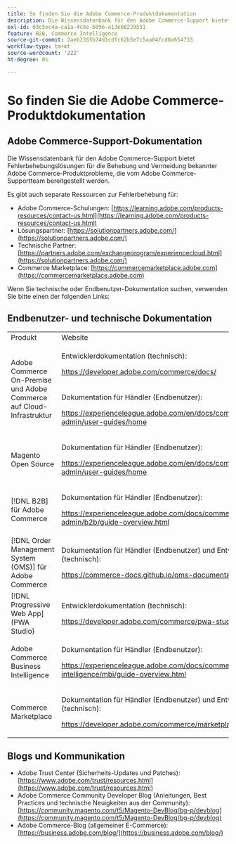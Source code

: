 ```yaml
---
title: So finden Sie die Adobe Commerce-Produktdokumentation
description: Die Wissensdatenbank für den Adobe Commerce-Support bietet Fehlerbehebungslösungen für die Behebung und Vermeidung bekannter Adobe Commerce-Produktprobleme, die vom Adobe Commerce-Supportteam bereitgestellt werden.
exl-id: 03c5ec4a-ca1a-4c8e-b896-a13e08229531
feature: B2B, Commerce Intelligence
source-git-commit: 2aeb2355b74d1cdfc62b5e7c5aa04fcd0a654733
workflow-type: tm+mt
source-wordcount: '222'
ht-degree: 0%

---
```


# So finden Sie die Adobe Commerce-Produktdokumentation

## Adobe Commerce-Support-Dokumentation

Die Wissensdatenbank für den Adobe Commerce-Support bietet Fehlerbehebungslösungen für die Behebung und Vermeidung bekannter Adobe Commerce-Produktprobleme, die vom Adobe Commerce-Supportteam bereitgestellt werden.

Es gibt auch separate Ressourcen zur Fehlerbehebung für:

* Adobe Commerce-Schulungen: [https://learning.adobe.com/products-resources/contact-us.html](https://learning.adobe.com/products-resources/contact-us.html)
* Lösungspartner: [https://solutionpartners.adobe.com/](https://solutionpartners.adobe.com/)
* Technische Partner: [https://partners.adobe.com/exchangeprogram/experiencecloud.html](https://solutionpartners.adobe.com/)
* Commerce Marketplace: [https://commercemarketplace.adobe.com](https://commercemarketplace.adobe.com)

Wenn Sie technische oder Endbenutzer-Dokumentation suchen, verwenden Sie bitte einen der folgenden Links:

## Endbenutzer- und technische Dokumentation

<table>
<tbody>
<tr>
<td>Produkt</td>
<td>Website</td>
</tr>
<tr>
<td rowspan="2">Adobe Commerce On-Premise und
Adobe Commerce auf Cloud-Infrastruktur</td>
<td>
<p>Entwicklerdokumentation (technisch):</p>
<p><a href="https://developer.adobe.com/commerce/docs/">https://developer.adobe.com/commerce/docs/</a></p>
</td>
</tr>
<tr>
<td>
<p>Dokumentation für Händler (Endbenutzer):</p>
<p><a href="https://experienceleague.adobe.com/en/docs/commerce-admin/user-guides/home">https://experienceleague.adobe.com/en/docs/commerce-admin/user-guides/home</a></p>
</td>
</tr>
<tr>
<td>
<p>Magento Open Source</p>
<p> </p>
</td>
<td>
<p>Dokumentation für Händler (Endbenutzer):</p>
<p><a href="https://experienceleague.adobe.com/en/docs/commerce-admin/user-guides/home">https://experienceleague.adobe.com/en/docs/commerce-admin/user-guides/home</a></p>
</td>
</tr>
<tr>
<td>
<p>[!DNL B2B] für Adobe Commerce</p>
<p> </p>
</td>
<td>
<p>Dokumentation für Händler (Endbenutzer):</p>
<p><a href="https://experienceleague.adobe.com/docs/commerce-admin/b2b/guide-overview.html">https://experienceleague.adobe.com/docs/commerce-admin/b2b/guide-overview.html</a></p>
</td>
</tr>
<tr>
<td>[!DNL Order Management System (OMS)] für Adobe Commerce</td>
<td>
<p>Dokumentation für Händler (Endbenutzer) und Entwickler (technisch):</p>
<p><a href="https://commerce-docs.github.io/oms-documentation-archive/">https://commerce-docs.github.io/oms-documentation-archive/</a></p>
</td>
</tr>
<tr>
<td>[!DNL Progressive Web App] (PWA Studio)</td>
<td>
<p>Entwicklerdokumentation (technisch):</p>
<p><a href="https://developer.adobe.com/commerce/pwa-studio/">https://developer.adobe.com/commerce/pwa-studio/</a></p>
</td>
</tr>
<tr>
<td>Adobe Commerce Business Intelligence</td>
<td>
<p>Dokumentation für Händler (Endbenutzer):</p>
<p><a href="https://experienceleague.adobe.com/docs/commerce-business-intelligence/mbi/guide-overview.html">https://experienceleague.adobe.com/docs/commerce-business-intelligence/mbi/guide-overview.html</a></p>
</td>
</tr>
<tr>
<td>Commerce Marketplace</td>
<td>
<p>Dokumentation für Händler (Endbenutzer) und Entwickler (technisch):</p>
<p><a href="https://developer.adobe.com/commerce/marketplace/guides/sellers/">https://developer.adobe.com/commerce/marketplace/guides/sellers/</a></p>
</td>
</tr>
</tbody>
</table>


## Blogs und Kommunikation

* Adobe Trust Center (Sicherheits-Updates und Patches): [https://www.adobe.com/trust/resources.html](https://www.adobe.com/trust/resources.html)
* Adobe Commerce Community Developer Blog (Anleitungen, Best Practices und technische Neuigkeiten aus der Community): [https://community.magento.com/t5/Magento-DevBlog/bg-p/devblog](https://community.magento.com/t5/Magento-DevBlog/bg-p/devblog)
* Adobe Commerce-Blog (allgemeiner E-Commerce):[https://business.adobe.com/blog/](https://business.adobe.com/blog/)
